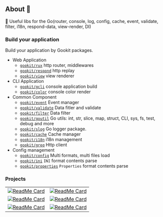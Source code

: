 ## About 👋

🧰 Useful libs for the Go(router, console, log, config, cache, event, validate, filter, i18n, respond-data, view-render, DI)


### Build your application

Build your application by Gookit packages.

- Web Application
  - [`gookit/rux`](https://github.com/gookit/rux) http router, middlewares
  - [`gookit/respond`](https://github.com/gookit/respond) http replay 
  - [`gookit/view`](https://github.com/gookit/view) view renderer
- CLI Application
  - [`gookit/gcli`](https://github.com/gookit/gcli) console application build
  - [`gookit/color`](https://github.com/gookit/color) console color render
- Common Component
  - [`gookit/event`](https://github.com/gookit/event) Event manager
  - [`gookit/validate`](https://github.com/gookit/validate) Data fitler and validate
  - [`gookit/filter`](https://github.com/gookit/filter) Data filter
  - [`gookit/goutil`](https://github.com/gookit/goutil) Go utils: int, str, slice, map, struct, CLI, sys, fs, test, debug and more
  - [`gookit/slog`](https://github.com/gookit/slog) Go logger package.
  - [`gookit/cache`](https://github.com/gookit/cache) Cache manager
  - [`gookit/i18n`](https://github.com/gookit/i18n) i18n management
  - [`gookit/greq`](https://github.com/gookit/greq) Http client
- Config management
  - [`gookit/config`](https://github.com/gookit/config) Multi formats, multi files load
  - [`gookit/ini`](https://github.com/gookit/ini) `INI` format contents parse
  - [`gookit/properties`](https://github.com/gookit/properties) `Properties` format contents parse

<!--

**Here are some ideas to get you started:**

🙋‍♀️ A short introduction - what is your organization all about?
🌈 Contribution guidelines - how can the community get involved?
👩‍💻 Useful resources - where can the community find your docs? Is there anything else the community should know?
🍿 Fun facts - what does your team eat for breakfast?
🧙 Remember, you can do mighty things with the power of [Markdown](https://docs.github.com/github/writing-on-github/getting-started-with-writing-and-formatting-on-github/basic-writing-and-formatting-syntax)
-->


### Projects

|  |  |
|--------|-------|
[![ReadMe Card][gookit_cache_card]](https://github.com/gookit/cache) | [![ReadMe Card][gookit_event_card]](https://github.com/gookit/event) 
[![ReadMe Card][gookit_slog_card]](https://github.com/gookit/slog) |  [![ReadMe Card][gookit_ini_card]](https://github.com/gookit/ini) 
[![ReadMe Card][gookit_filter_card]](https://github.com/gookit/filter) |  [![ReadMe Card][gookit_greq_card]](https://github.com/gookit/greq) 

[gookit_cache_card]: https://github-readme-stats.vercel.app/api/pin/?username=gookit&repo=cache
[gookit_event_card]: https://github-readme-stats.vercel.app/api/pin/?username=gookit&repo=event
[gookit_slog_card]: https://github-readme-stats.vercel.app/api/pin/?username=gookit&repo=slog
[gookit_ini_card]: https://github-readme-stats.vercel.app/api/pin/?username=gookit&repo=ini
[gookit_filter_card]: https://github-readme-stats.vercel.app/api/pin/?username=gookit&repo=filter&show_owner=false
[gookit_greq_card]: https://github-readme-stats.vercel.app/api/pin/?username=gookit&repo=greq
